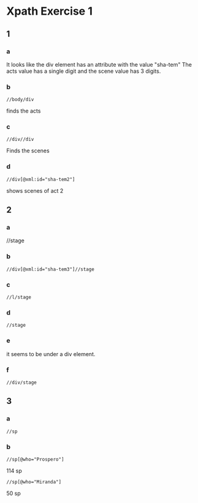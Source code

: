 # Xpath Exercise 1
## 1
### a 
It looks like the div element has an attribute with the value "sha-tem" The acts value has a single digit and the scene value has 3 digits.
### b
```
//body/div
```
finds the acts
### c
```
//div//div
```
Finds the scenes
### d
```
//div[@xml:id="sha-tem2"]
```
shows scenes of act 2
## 2
### a
//stage
### b
```
//div[@xml:id="sha-tem3"]//stage
```
### c
```
//l/stage
```
### d
```
//stage
```
### e
it seems to be under a div element.
### f
```
//div/stage
```
## 3
### a
```
//sp
```
### b
```
//sp[@who="Prospero"]
``` 
114 sp


```
//sp[@who="Miranda"]
```
50 sp